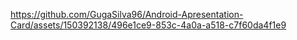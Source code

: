 

https://github.com/GugaSilva96/Android-Apresentation-Card/assets/150392138/496e1ce9-853c-4a0a-a518-c7f60da4f1e9

